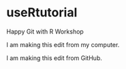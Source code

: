 # useRtutorial
Happy Git with R Workshop

I am making this edit from my computer.

I am making this edit from GitHub.
